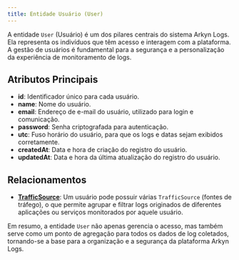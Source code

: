 ```yaml
---
title: Entidade Usuário (User)
---
```


A entidade `User` (Usuário) é um dos pilares centrais do sistema Arkyn Logs. Ela representa os indivíduos que têm acesso e interagem com a plataforma. A gestão de usuários é fundamental para a segurança e a personalização da experiência de monitoramento de logs.

## Atributos Principais

- **id**: Identificador único para cada usuário.
- **name**: Nome do usuário.
- **email**: Endereço de e-mail do usuário, utilizado para login e comunicação.
- **password**: Senha criptografada para autenticação.
- **utc**: Fuso horário do usuário, para que os logs e datas sejam exibidos corretamente.
- **createdAt**: Data e hora de criação do registro do usuário.
- **updatedAt**: Data e hora da última atualização do registro do usuário.

## Relacionamentos

- [**TrafficSource**](/ptbr/trafficsource/introduction): Um usuário pode possuir várias `TrafficSource` (fontes de tráfego), o que permite agrupar e filtrar logs originados de diferentes aplicações ou serviços monitorados por aquele usuário.

Em resumo, a entidade `User` não apenas gerencia o acesso, mas também serve como um ponto de agregação para todos os dados de log coletados, tornando-se a base para a organização e a segurança da plataforma Arkyn Logs.
